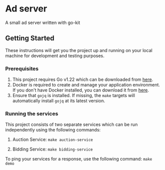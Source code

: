 # Ad server

A small ad server written with go-kit

## Getting Started

These instructions will get you the project up and running on your local machine for development and testing purposes.

### Prerequisites

1. This project requires Go v1.22 which can be downloaded from [here](https://golang.org/dl/).
2. Docker is required to create and manage your application environment. If you don't have Docker installed, you can download it from [here](https://docs.docker.com/engine/install/).
3. Ensure that `gojq` is installed. If missing, the `make` targets will automatically install `gojq` at its latest version.

### Running the services

This project consists of two separate services which can be run independently using the following commands:

1. Auction Service:
   ```make auction-service```

2. Bidding Service:
   ```make bidding-service```

To ping your services for a response, use the following command:
```make demo```
